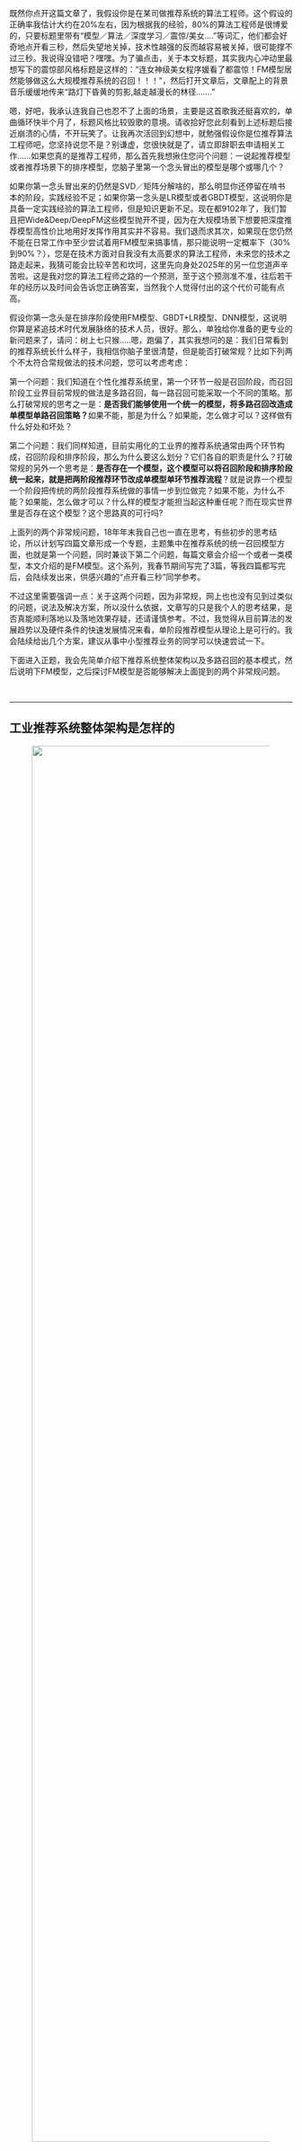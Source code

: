 <p>既然你点开这篇文章了，我假设你是在某司做推荐系统的算法工程师。这个假设的正确率我估计大约在20%左右，因为根据我的经验，80%的算法工程师是很博爱的，只要标题里带有“模型／算法／深度学习／震惊/美女….”等词汇，他们都会好奇地点开看三秒，然后失望地关掉，技术性越强的反而越容易被关掉，很可能撑不过三秒。我说得没错吧？嘿嘿。为了骗点击，关于本文标题，其实我内心冲动里最想写下的震惊部风格标题是这样的：“连女神级美女程序媛看了都震惊！FM模型居然能够做这么大规模推荐系统的召回！！！”，然后打开文章后，文章配上的背景音乐缓缓地传来“路灯下昏黄的剪影,越走越漫长的林径…….”</p><p>嗯，好吧，我承认连我自己也忍不了上面的场景，主要是这首歌我还挺喜欢的，单曲循环快半个月了，标题风格比较毁歌的意境。请收拾好您此刻看到上述标题后接近崩溃的心情，不开玩笑了。让我再次活回到幻想中，就勉强假设你是位推荐算法工程师吧，您坚持说您不是？别谦虚，您很快就是了，请立即辞职去申请相关工作……如果您真的是推荐工程师，那么首先我想揪住您问个问题：一说起推荐模型或者推荐场景下的排序模型，您脑子里第一个念头冒出的模型是哪个或哪几个？</p><p>如果你第一念头冒出来的仍然是SVD／矩阵分解啥的，那么明显你还停留在啃书本的阶段，实践经验不足；如果你第一念头是LR模型或者GBDT模型，这说明你是具备一定实践经验的算法工程师，但是知识更新不足。现在都9102年了，我们暂且把Wide&amp;Deep/DeepFM这些模型抛开不提，因为在大规模场景下想要把深度推荐模型高性价比地用好发挥作用其实并不容易。我们退而求其次，如果现在您仍然不能在日常工作中至少尝试着用FM模型来搞事情，那只能说明一定概率下（30%到90%？），您是在技术方面对自我没有太高要求的算法工程师，未来您的技术之路走起来，我猜可能会比较辛苦和坎坷，这里先向身处2025年的另一位您道声辛苦啦。这是我对您的算法工程师之路的一个预测，至于这个预测准不准，往后若干年的经历以及时间会告诉您正确答案，当然我个人觉得付出的这个代价可能有点高。</p><p>假设你第一念头是在排序阶段使用FM模型、GBDT+LR模型、DNN模型，这说明你算是紧追技术时代发展脉络的技术人员，很好。那么，单独给你准备的更专业的新问题来了，请问：树上七只猴…..嗯，跑偏了，其实我想问的是：我们日常看到的推荐系统长什么样子，我相信你脑子里很清楚，但是能否打破常规？比如下列两个不太符合常规做法的技术问题，您可以考虑考虑：</p><p>第一个问题：我们知道在个性化推荐系统里，第一个环节一般是召回阶段，而召回阶段工业界目前常规的做法是多路召回，每一路召回可能采取一个不同的策略。那么打破常规的思考之一是：<b>是否我们能够使用一个统一的模型，将多路召回改造成单模型单路召回策略？</b>如果不能，那是为什么？如果能，怎么做才可以？这样做有什么好处和坏处？</p><p>第二个问题：我们同样知道，目前实用化的工业界的推荐系统通常由两个环节构成，召回阶段和排序阶段，那么为什么要这么划分？它们各自的职责是什么？打破常规的另外一个思考是：<b>是否存在一个模型，这个模型可以将召回阶段和排序阶段统一起来，就是把两阶段推荐环节改成单模型单环节推荐流程</b>？就是说靠一个模型一个阶段把传统的两阶段推荐系统做的事情一步到位做完？如果不能，为什么不能？如果能，怎么做才可以？什么样的模型才能担当起这种重任呢？而在现实世界里是否存在这个模型？这个思路真的可行吗?</p><p>上面列的两个非常规问题，18年年末我自己也一直在思考，有些初步的思考结论，所以计划写四篇文章形成一个专题，主题集中在推荐系统的统一召回模型方面，也就是第一个问题，同时兼谈下第二个问题，每篇文章会介绍一个或者一类模型，本文介绍的是FM模型。这个系列，我春节期间写完了3篇，等我四篇都写完后，会陆续发出来，供感兴趣的“点开看三秒”同学参考。</p><p>不过这里需要强调一点：关于这两个问题，因为非常规，网上也也没有见到过类似的问题，说法及解决方案，所以没什么依据，文章写的只是我个人的思考结果，是否真能顺利落地以及落地效果存疑，还请谨慎参考。不过，我觉得从目前算法的发展趋势以及硬件条件的快速发展情况来看，单阶段推荐模型从理论上是可行的。我会陆续给出几个方案，建议从事中小型推荐业务的同学可以快速尝试一下。</p><p> 下面进入正题，我会先简单介绍下推荐系统整体架构以及多路召回的基本模式，然后说明下FM模型，之后探讨FM模型是否能够解决上面提到的两个非常规问题。</p><p class="ztext-empty-paragraph"><br/></p><hr/><h2><b>                                工业推荐系统整体架构是怎样的</b></h2><figure data-size="normal"><noscript><img src="https://pic1.zhimg.com/v2-979ee06266d5d9b21664219d37a4f164_b.jpg" data-caption="" data-size="normal" data-rawwidth="2486" data-rawheight="1540" class="origin_image zh-lightbox-thumb" width="2486" data-original="https://pic1.zhimg.com/v2-979ee06266d5d9b21664219d37a4f164_r.jpg"/></noscript><img src="data:image/svg+xml;utf8,&lt;svg xmlns=&#39;http://www.w3.org/2000/svg&#39; width=&#39;2486&#39; height=&#39;1540&#39;&gt;&lt;/svg&gt;" data-caption="" data-size="normal" data-rawwidth="2486" data-rawheight="1540" class="origin_image zh-lightbox-thumb lazy" width="2486" data-original="https://pic1.zhimg.com/v2-979ee06266d5d9b21664219d37a4f164_r.jpg" data-actualsrc="https://pic1.zhimg.com/v2-979ee06266d5d9b21664219d37a4f164_b.jpg"/></figure><p class="ztext-empty-paragraph"><br/></p><p>一个典型的工业级推荐系统整体架构可以参考上图，一般分为在线部分，近线部分和离线部分。</p><p>对于在线部分来说，一般要经历几个阶段。首先通过召回环节，将给用户推荐的物品降到千以下规模；如果召回阶段返回的物品还是太多，可以加入粗排阶段，这个阶段是可选的，粗排可以通过一些简单排序模型进一步减少往后续环节传递的物品；再往后是精排阶段，这里可以使用复杂的模型来对少量物品精准排序。对某个用户来说，即使精排推荐结果出来了，一般并不会直接展示给用户，可能还要上一些业务策略，比如去已读，推荐多样化，加入广告等各种业务策略。之后形成最终推荐结果，将结果展示给用户。</p><p>对于近线部分来说，主要目的是实时收集用户行为反馈，并选择训练实例，实时抽取拼接特征，并近乎实时地更新在线推荐模型。这样做的好处是用户的最新兴趣能够近乎实时地体现到推荐结果里。</p><p>对于离线部分而言，通过对线上用户点击日志的存储和清理，整理离线训练数据，并周期性地更新推荐模型。对于超大规模数据和机器学习模型来说，往往需要高效地分布式机器学习平台来对离线训练进行支持。</p><p class="ztext-empty-paragraph"><br/></p><figure data-size="normal"><noscript><img src="https://pic4.zhimg.com/v2-cf5154bab9edd7e83ca9976789a6c423_b.jpg" data-caption="" data-size="normal" data-rawwidth="2536" data-rawheight="1542" class="origin_image zh-lightbox-thumb" width="2536" data-original="https://pic4.zhimg.com/v2-cf5154bab9edd7e83ca9976789a6c423_r.jpg"/></noscript><img src="data:image/svg+xml;utf8,&lt;svg xmlns=&#39;http://www.w3.org/2000/svg&#39; width=&#39;2536&#39; height=&#39;1542&#39;&gt;&lt;/svg&gt;" data-caption="" data-size="normal" data-rawwidth="2536" data-rawheight="1542" class="origin_image zh-lightbox-thumb lazy" width="2536" data-original="https://pic4.zhimg.com/v2-cf5154bab9edd7e83ca9976789a6c423_r.jpg" data-actualsrc="https://pic4.zhimg.com/v2-cf5154bab9edd7e83ca9976789a6c423_b.jpg"/></figure><p class="ztext-empty-paragraph"><br/></p><p>因为粗排是可选的，对于大多数推荐系统来说，通常在线部分的主体分为两个阶段就够，第一个阶段是召回，第二个阶段是排序。因为个性化推荐需要给每个用户展现不同的信息流或者物品流，而对于每个用户来说，可供推荐的物品，在具备一定规模的公司里，是百万到千万级别，甚至上亿。所以对于每一个用户，如果对于千万级别物品都使用先进的模型挨个进行排序打分，明显速度上是算不过来的，资源投入考虑这么做也不划算。从这里可以看出，召回阶段的主要职责是：从千万量级的候选物品里，采取简单模型将推荐物品候选集合快速筛减到千级别甚至百级别，这样将候选集合数量降下来，之后在排序阶段就可以上一些复杂模型，细致地对候选集进行个性化排序。</p><p>从上面在线推荐两阶段任务的划分，我们可以看出，召回阶段因为需要计算的候选集合太大，所以要想速度快，就只能上简单模型，使用少量特征，保证泛化能力，尽量让用户感兴趣的物品在这个阶段能够找回来；而排序阶段核心目标是要精准，因为它处理的物品数据量小，所以可以采用尽可能多的特征，使用比较复杂的模型，一切以精准为目标。</p><hr/><h2><b>                                           多路召回怎么做</b></h2><p>目前工业界推荐系统的召回阶段一般是怎么做的呢？可以用一句江湖气很重的话来总结，请您系好安全带坐稳，怕吓到您，这句话就是：“一只穿云箭，千军万马来相见”。听起来霸气十足是吧？我估计看过古惑仔电影的都熟悉这句话，黑帮集结打群架的时候喜欢引用这句名言，以增加气势，自己给自己打气。如果和推荐系统对应起来理解，这里的“穿云箭”就是召回系统，而千军万马就是各路花式召回策略。</p><p class="ztext-empty-paragraph"><br/></p><p class="ztext-empty-paragraph"><br/></p><figure data-size="normal"><noscript><img src="https://pic2.zhimg.com/v2-4a73106e581ad1d547343197752e028d_b.jpg" data-caption="" data-size="normal" data-rawwidth="2486" data-rawheight="1538" class="origin_image zh-lightbox-thumb" width="2486" data-original="https://pic2.zhimg.com/v2-4a73106e581ad1d547343197752e028d_r.jpg"/></noscript><img src="data:image/svg+xml;utf8,&lt;svg xmlns=&#39;http://www.w3.org/2000/svg&#39; width=&#39;2486&#39; height=&#39;1538&#39;&gt;&lt;/svg&gt;" data-caption="" data-size="normal" data-rawwidth="2486" data-rawheight="1538" class="origin_image zh-lightbox-thumb lazy" width="2486" data-original="https://pic2.zhimg.com/v2-4a73106e581ad1d547343197752e028d_r.jpg" data-actualsrc="https://pic2.zhimg.com/v2-4a73106e581ad1d547343197752e028d_b.jpg"/></figure><p class="ztext-empty-paragraph"><br/></p><p>目前工业界的推荐系统，在召回阶段，一般都采取多路召回策略。上图展示了一个简化版本的例子，以微博信息流排序为例，不同业务召回路数不太一样，但是常用的召回策略，基本都会包含，比如兴趣标签，兴趣Topic，兴趣实体，协同过滤，热门，相同地域等，多者几十路召回，少者也有7／8路召回。</p><p>对于每一路召回，会拉回K条相关物料，这个K值是个超参，需要通过线上AB测试来确定合理的取值范围。如果你对算法敏感的话，会发现这里有个潜在的问题，如果召回路数太多，对应的超参就多，这些超参组合空间很大，如何设定合理的各路召回数量是个问题。另外，如果是多路召回，这个超参往往不太可能是用户个性化的，而是对于所有用户，每一路拉回的数量都是固定的，这里明显有优化空间。按理说，不同用户也许对于每一路内容感兴趣程度是不一样的，更感兴趣的那一路就应该多召回一些，所以如果能把这些超参改为个性化配置是很好的，但是多路召回策略下，虽然也不是不能做，但是即使做，看起来还是很Trick的。有什么好办法能解决这个问题吗？有，本文后面会讲。</p><p class="ztext-empty-paragraph"><br/></p><hr/><h2><b>                                           什么是FM模型</b></h2><p>什么是FM模型呢？我隐约意识到这个问题在很多人看起来好像有点过于简单，因为一说起FM，开车的朋友们估计都熟悉，比如FM1039交通台家喻户晓，最近应该经常听到交通台这么提醒大家吧：“…春节返程高峰，北京市第三交通委提醒您：道路千万条，安全第一条……”</p><p>一想到有可能很多人这么理解FM，我的眼泪就不由自主流了下来，同时对他们在心理上有种莫名的亲切感，为什么呢？不是说“缩写不规范，亲人两行泪”么。下面我郑重地给各位介绍下，FM英文全称是“Factorization Machine”，简称FM模型，中文名“因子分解机”。</p><p>FM模型其实有些年头了，是2010年由Rendle提出的，但是真正在各大厂大规模在CTR预估和推荐领域广泛使用，其实也就是最近几年的事。</p><p>FM模型比较简单，网上介绍的内容也比较多，细节不展开说它了。不过我给个个人判断：我觉得FM是推荐系统工程师应该熟练掌握和应用的必备算法，即使你看很多DNN版本的排序模型，你应该大多数情况会看到它的影子，原因其实很简单：特征组合对于推荐排序是非常非常重要的，而FM这个思路已经很简洁优雅地体现了这个思想了（主要是二阶特征组合）。DNN模型一样离不开这个特点，而MLP结构是种低效率地捕获特征组合的结构，所以即使是深度模型，目前一样还离不开类似FM这个能够直白地直接去组合特征的部分。这是你会反复发现它的原因所在，当然也许是它本人，也许不一定是它本人，但是一定是它的变体。 </p><p>既然谈到这里了，那顺手再多谈谈推荐排序模型。目前具备实用化价值的DNN版本的CTR模型一般采用MLP结构，看着远远落后CV/NLP的特征抽取器的发展水平，很容易让人产生如下感觉：CTR的DNN模型还处于深度学习原始社会阶段。那这又是为什么呢？因为CNN的特性天然不太适合推荐排序这个场景（为什么？您可以思考一下。为了预防某些具备某种独特个性特征的同学拿个别例子说事情，我先提一句：请不要跟我说某个已有的看上去比较深的CNN CTR模型，你自己试过效果如何再来说。这算是我的预防性回怼或者是假设性回怼，哈哈）。RNN作为捕捉用户行为序列，利用时间信息的辅助结构还行，但是也不太适合作为CTR预估或者推荐排序的主模型（为什么？您可以思考一下，关于这点，我的看法以后有机会会提）。好像剩下的选择不多了（Transformer是很有希望的，去年年中左右，我觉得Self attention应该是个能很好地捕捉特征组合（包括二阶／三阶…多阶）的工具，于是，我们微博也尝试过用self attention和transformer作为CTR的主体排序模型，非业务数据测试的，当时测试效果和DeepFM等主流模型效果差不太多。我现在回头看，很可能是哪些细节没做对，当时觉得没有特别的效果优势，于是没再继续尝试这个思路。当然貌似18年下半年已经冒出几篇用Transformer做CTR排序模型的论文了，我个人非常看好这个CTR模型进化方向），于是剩下的选择貌似只有MLP了，意思是：对于CTR或者推荐排序领域来说，不是它不想进入模型共产主义阶段，是大门关得太紧，它进不去，于是只能在MLP这个门槛徘徊。在深度学习大潮下，从模型角度看，确实跟很多领域比，貌似推荐领域远远落后，这个是事实。我觉得主要原因是它自身的领域特点造成的，它可能需要打造适合自身特点的DNN排序模型。就像图像领域里有Resnet时刻，NLP里面有Bert时刻，我觉得推荐排序深度模型目前还没有，现在和未来也需要这个类似的高光时刻，而这需要一个针对它特性改造出的新结构，对此我是比较乐观的，我预感这个时刻一年之内还无法出现，但是很可能已经在路上，距离我们不远了。</p><p>又说远了，本来我们主题是召回，说到排序模型里去了，我往主车道走走。上面本来是要强调好好学好好用FM模型的。下面我从两个角度来简单介绍下FM模型，一个角度是从特征组合模型的进化角度来讲；另外一个角度从协同过滤模型的进化角度来讲。FM模型就处于这两类模型进化的交汇口。</p><p class="ztext-empty-paragraph"><br/></p><ul><li><b>从LR到SVM再到FM模型</b></li></ul><p class="ztext-empty-paragraph"><br/></p><figure data-size="normal"><noscript><img src="https://pic3.zhimg.com/v2-bc6a391f231d93e4f7895931b2b4dd4e_b.jpg" data-caption="" data-size="normal" data-rawwidth="2526" data-rawheight="1484" class="origin_image zh-lightbox-thumb" width="2526" data-original="https://pic3.zhimg.com/v2-bc6a391f231d93e4f7895931b2b4dd4e_r.jpg"/></noscript><img src="data:image/svg+xml;utf8,&lt;svg xmlns=&#39;http://www.w3.org/2000/svg&#39; width=&#39;2526&#39; height=&#39;1484&#39;&gt;&lt;/svg&gt;" data-caption="" data-size="normal" data-rawwidth="2526" data-rawheight="1484" class="origin_image zh-lightbox-thumb lazy" width="2526" data-original="https://pic3.zhimg.com/v2-bc6a391f231d93e4f7895931b2b4dd4e_r.jpg" data-actualsrc="https://pic3.zhimg.com/v2-bc6a391f231d93e4f7895931b2b4dd4e_b.jpg"/></figure><p class="ztext-empty-paragraph"><br/></p><p>LR模型是CTR预估领域早期最成功的模型，大多工业推荐排序系统采取LR这种“线性模型+人工特征组合引入非线性”的模式。因为LR模型具有简单方便易解释容易上规模等诸多好处，所以目前仍然有不少实际系统仍然采取这种模式。但是，LR模型最大的缺陷就是人工特征工程，耗时费力费人力资源，那么能否将特征组合的能力体现在模型层面呢？</p><p class="ztext-empty-paragraph"><br/></p><p class="ztext-empty-paragraph"><br/></p><figure data-size="normal"><noscript><img src="https://pic4.zhimg.com/v2-ac4ddbb05780015aff1567a590b46cc3_b.jpg" data-caption="" data-size="normal" data-rawwidth="2596" data-rawheight="1506" class="origin_image zh-lightbox-thumb" width="2596" data-original="https://pic4.zhimg.com/v2-ac4ddbb05780015aff1567a590b46cc3_r.jpg"/></noscript><img src="data:image/svg+xml;utf8,&lt;svg xmlns=&#39;http://www.w3.org/2000/svg&#39; width=&#39;2596&#39; height=&#39;1506&#39;&gt;&lt;/svg&gt;" data-caption="" data-size="normal" data-rawwidth="2596" data-rawheight="1506" class="origin_image zh-lightbox-thumb lazy" width="2596" data-original="https://pic4.zhimg.com/v2-ac4ddbb05780015aff1567a590b46cc3_r.jpg" data-actualsrc="https://pic4.zhimg.com/v2-ac4ddbb05780015aff1567a590b46cc3_b.jpg"/></figure><p class="ztext-empty-paragraph"><br/></p><p>其实想达到这一点并不难，如上图在计算公式里加入二阶特征组合即可，任意两个特征进行组合，可以将这个组合出的特征看作一个新特征，融入线性模型中。而组合特征的权重可以用来表示，和一阶特征权重一样，这个组合特征权重在训练阶段学习获得。其实这种二阶特征组合的使用方式，和多项式核SVM是等价的。虽然这个模型看上去貌似解决了二阶特征组合问题了，但是它有个潜在的问题：它对组合特征建模，泛化能力比较弱，尤其是在大规模稀疏特征存在的场景下，这个毛病尤其突出，比如CTR预估和推荐排序，这些场景的最大特点就是特征的大规模稀疏。所以上述模型并未在工业界广泛采用。那么，有什么办法能够解决这个问题吗？</p><p class="ztext-empty-paragraph"><br/></p><figure data-size="normal"><noscript><img src="https://pic3.zhimg.com/v2-b7764d67b0d5b5ef791848a74316c2aa_b.jpg" data-caption="" data-size="normal" data-rawwidth="2556" data-rawheight="1524" class="origin_image zh-lightbox-thumb" width="2556" data-original="https://pic3.zhimg.com/v2-b7764d67b0d5b5ef791848a74316c2aa_r.jpg"/></noscript><img src="data:image/svg+xml;utf8,&lt;svg xmlns=&#39;http://www.w3.org/2000/svg&#39; width=&#39;2556&#39; height=&#39;1524&#39;&gt;&lt;/svg&gt;" data-caption="" data-size="normal" data-rawwidth="2556" data-rawheight="1524" class="origin_image zh-lightbox-thumb lazy" width="2556" data-original="https://pic3.zhimg.com/v2-b7764d67b0d5b5ef791848a74316c2aa_r.jpg" data-actualsrc="https://pic3.zhimg.com/v2-b7764d67b0d5b5ef791848a74316c2aa_b.jpg"/></figure><p class="ztext-empty-paragraph"><br/></p><p>于是，FM模型此刻可以闪亮登场了。如上图所示，FM模型也直接引入任意两个特征的二阶特征组合，和SVM模型最大的不同，在于特征组合权重的计算方法。FM对于每个特征，学习一个大小为k的一维向量，于是，两个特征 <img src="https://www.zhihu.com/equation?tex=x_i" alt="x_i" eeimg="1"/> 和 <img src="https://www.zhihu.com/equation?tex=x_j" alt="x_j" eeimg="1"/> 的特征组合的权重值，通过特征对应的向量 <img src="https://www.zhihu.com/equation?tex=v_i" alt="v_i" eeimg="1"/> 和 <img src="https://www.zhihu.com/equation?tex=v_j" alt="v_j" eeimg="1"/> 的内积 <img src="https://www.zhihu.com/equation?tex=%E2%8C%A9v_i%2Cv_j+%E2%8C%AA" alt="〈v_i,v_j 〉" eeimg="1"/> 来表示。这本质上是在对特征进行embedding化表征，和目前非常常见的各种实体embedding本质思想是一脉相承的，但是很明显在FM这么做的年代（2010年），还没有现在能看到的各种眼花缭乱的embedding的形式与概念。所以FM作为特征embedding，可以看作当前深度学习里各种embedding方法的老前辈。当然，FM这种模式有它的前辈模型吗？有，等会会谈。其实，和目前的各种深度DNN排序模型比，它仅仅是少了2层或者3层MLP隐层，用来直接对多阶特征非线性组合建模而已，其它方面基本相同。</p><p class="ztext-empty-paragraph"><br/></p><figure data-size="normal"><noscript><img src="https://pic2.zhimg.com/v2-6f3901d8235f7f4e5abfab77787cc0dd_b.jpg" data-caption="" data-size="normal" data-rawwidth="2612" data-rawheight="1532" class="origin_image zh-lightbox-thumb" width="2612" data-original="https://pic2.zhimg.com/v2-6f3901d8235f7f4e5abfab77787cc0dd_r.jpg"/></noscript><img src="data:image/svg+xml;utf8,&lt;svg xmlns=&#39;http://www.w3.org/2000/svg&#39; width=&#39;2612&#39; height=&#39;1532&#39;&gt;&lt;/svg&gt;" data-caption="" data-size="normal" data-rawwidth="2612" data-rawheight="1532" class="origin_image zh-lightbox-thumb lazy" width="2612" data-original="https://pic2.zhimg.com/v2-6f3901d8235f7f4e5abfab77787cc0dd_r.jpg" data-actualsrc="https://pic2.zhimg.com/v2-6f3901d8235f7f4e5abfab77787cc0dd_b.jpg"/></figure><p class="ztext-empty-paragraph"><br/></p><p>那么为什么说FM的这种特征embedding模式，在大规模稀疏特征应用环境下比较好用？为什么说它的泛化能力强呢？参考上图说明。即使在训练数据里两个特征并未同时在训练实例里见到过，意味着 <img src="https://www.zhihu.com/equation?tex=x_i++and+x_j" alt="x_i  and x_j" eeimg="1"/> 一起出现的次数为0，如果换做SVM的模式，是无法学会这个特征组合的权重的。但是因为FM是学习单个特征的embedding，并不依赖某个特定的特征组合是否出现过，所以只要特征 <img src="https://www.zhihu.com/equation?tex=x_i" alt="x_i" eeimg="1"/> 和其它任意特征组合出现过，那么就可以学习自己对应的embedding向量。于是，尽管 <img src="https://www.zhihu.com/equation?tex=x_i++and+x_j" alt="x_i  and x_j" eeimg="1"/> 这个特征组合没有看到过，但是在预测的时候，如果看到这个新的特征组合，因为 <img src="https://www.zhihu.com/equation?tex=x_i" alt="x_i" eeimg="1"/> 和 <img src="https://www.zhihu.com/equation?tex=x_j" alt="x_j" eeimg="1"/> 都能学会自己对应的embedding，所以可以通过内积算出这个新特征组合的权重。这是为何说FM模型泛化能力强的根本原因。</p><p>其实本质上，这也是目前很多花样的embedding的最核心特点，就是从0/1这种二值硬核匹配，切换为向量软匹配，使得原先匹配不上的，现在能在一定程度上算密切程度了，具备很好的泛化性能。</p><p class="ztext-empty-paragraph"><br/></p><ul><li><b>从MF到FM模型</b></li></ul><p>FM我们大致应该知道是怎么个意思了，这里又突然冒出个MF，长得跟FM貌似还有点像，那么MF又是什么呢？它跟FM又有什么关系？</p><p>请跟我念：“打东边来了个FM，手里提着一斤挞嘛；打西边来了个MF，腰里别着一个喇叭；提着一斤挞嘛的FM想要别着喇叭的MF腰里的喇叭……..”你要是能不打磕绊一遍念下来的话………你以为你就理解它们的错综复杂的关系了是吗？不，你就可以去学说相声了……</p><p class="ztext-empty-paragraph"><br/></p><figure data-size="normal"><noscript><img src="https://pic4.zhimg.com/v2-31443ffa8253db401b22d8d5c1692f8f_b.jpg" data-caption="" data-size="normal" data-rawwidth="1763" data-rawheight="1025" class="origin_image zh-lightbox-thumb" width="1763" data-original="https://pic4.zhimg.com/v2-31443ffa8253db401b22d8d5c1692f8f_r.jpg"/></noscript><img src="data:image/svg+xml;utf8,&lt;svg xmlns=&#39;http://www.w3.org/2000/svg&#39; width=&#39;1763&#39; height=&#39;1025&#39;&gt;&lt;/svg&gt;" data-caption="" data-size="normal" data-rawwidth="1763" data-rawheight="1025" class="origin_image zh-lightbox-thumb lazy" width="1763" data-original="https://pic4.zhimg.com/v2-31443ffa8253db401b22d8d5c1692f8f_r.jpg" data-actualsrc="https://pic4.zhimg.com/v2-31443ffa8253db401b22d8d5c1692f8f_b.jpg"/></figure><p class="ztext-empty-paragraph"><br/></p><p>MF（Matrix Factorization，矩阵分解）模型是个在推荐系统领域里资格很深的老前辈协同过滤模型了。核心思想是通过两个低维小矩阵（一个代表用户embedding矩阵，一个代表物品embedding矩阵）的乘积计算，来模拟真实用户点击或评分产生的大的协同信息稀疏矩阵，本质上是编码了用户和物品协同信息的降维模型。</p><p class="ztext-empty-paragraph"><br/></p><figure data-size="normal"><noscript><img src="https://pic3.zhimg.com/v2-e22ed4e234d8e7f3e68ea81479d830ee_b.jpg" data-caption="" data-size="normal" data-rawwidth="1777" data-rawheight="1024" class="origin_image zh-lightbox-thumb" width="1777" data-original="https://pic3.zhimg.com/v2-e22ed4e234d8e7f3e68ea81479d830ee_r.jpg"/></noscript><img src="data:image/svg+xml;utf8,&lt;svg xmlns=&#39;http://www.w3.org/2000/svg&#39; width=&#39;1777&#39; height=&#39;1024&#39;&gt;&lt;/svg&gt;" data-caption="" data-size="normal" data-rawwidth="1777" data-rawheight="1024" class="origin_image zh-lightbox-thumb lazy" width="1777" data-original="https://pic3.zhimg.com/v2-e22ed4e234d8e7f3e68ea81479d830ee_r.jpg" data-actualsrc="https://pic3.zhimg.com/v2-e22ed4e234d8e7f3e68ea81479d830ee_b.jpg"/></figure><p>当训练完成，每个用户和物品得到对应的低维embedding表达后，如果要预测某个 <img src="https://www.zhihu.com/equation?tex=User_i" alt="User_i" eeimg="1"/> 对 <img src="https://www.zhihu.com/equation?tex=Item_j" alt="Item_j" eeimg="1"/> 的评分的时候，只要它们做个内积计算 <img src="https://www.zhihu.com/equation?tex=%E2%8C%A9User_i%2CItem_j+%E2%8C%AA" alt="〈User_i,Item_j 〉" eeimg="1"/> ，这个得分就是预测得分。看到这里，让你想起了什么吗？</p><p>身为推荐算法工程师，我假设你对它还是比较熟悉的，更多的就不展开说了，相关资料很多，我们重点说MF和FM的关系问题。</p><p>MF和FM不仅在名字简称上看着有点像，其实他们本质思想上也有很多相同点。那么，MF和FM究竟是怎样的关系呢？</p><figure data-size="normal"><noscript><img src="https://pic2.zhimg.com/v2-05fa3df9ff4c33fa323053265564e86d_b.jpg" data-caption="" data-size="normal" data-rawwidth="1721" data-rawheight="1032" class="origin_image zh-lightbox-thumb" width="1721" data-original="https://pic2.zhimg.com/v2-05fa3df9ff4c33fa323053265564e86d_r.jpg"/></noscript><img src="data:image/svg+xml;utf8,&lt;svg xmlns=&#39;http://www.w3.org/2000/svg&#39; width=&#39;1721&#39; height=&#39;1032&#39;&gt;&lt;/svg&gt;" data-caption="" data-size="normal" data-rawwidth="1721" data-rawheight="1032" class="origin_image zh-lightbox-thumb lazy" width="1721" data-original="https://pic2.zhimg.com/v2-05fa3df9ff4c33fa323053265564e86d_r.jpg" data-actualsrc="https://pic2.zhimg.com/v2-05fa3df9ff4c33fa323053265564e86d_b.jpg"/></figure><p class="ztext-empty-paragraph"><br/></p><p>本质上，MF模型是FM模型的特例，MF可以被认为是只有User ID 和Item ID这两个特征Fields的FM模型，MF将这两类特征通过矩阵分解，来达到将这两类特征embedding化表达的目的。而FM则可以看作是MF模型的进一步拓展，除了User ID和Item ID这两类特征外，很多其它类型的特征，都可以进一步融入FM模型里，它将所有这些特征转化为embedding低维向量表达，并计算任意两个特征embedding的内积，就是特征组合的权重，如果FM只使用User ID 和Item ID，你套到FM公式里，看看它的预测过程和MF的预测过程一样吗？</p><p>从谁更早使用特征embedding表达这个角度来看的话，很明显，和FM比起来，MF才是真正的前辈，无非是特征类型比较少而已。而FM继承了MF的特征embedding化表达这个优点，同时引入了更多Side information作为特征，将更多特征及Side information embedding化融入FM模型中。所以很明显FM模型更灵活，能适应更多场合的应用范围。</p><p>鉴于MF和FM以上错综复杂剪不断理还乱的关系，我推论出下面的观点（个人意见）：</p><p>其一：在你有使用MF做协同过滤的想法的时候，暂时压抑一下这种冲动，可以优先考虑引入FM来做的，而非传统的MF，因为可以在实现等价功能的基础上，很方便地融入其它任意你想加入的特征，把手头的事情做得更丰富多彩。</p><p>其二：从实际大规模数据场景下的应用来讲，在排序阶段，绝大多数只使用ID信息的模型是不实用的，没有引入Side Information，也就是除了User ID／Item ID外的很多其它可用特征的模型，是不具备实战价值的。原因很简单，大多数真实应用场景中，User/Item有很多信息可用，而协同数据只是其中的一种，引入更多特征明显对于更精准地进行个性化推荐是非常有帮助的。而如果模型不支持更多特征的便捷引入，明显受限严重，很难真正实用，这也是为何矩阵分解类的方法很少看到在Ranking阶段使用，通常是作为一路召回形式存在的原因。</p><p class="ztext-empty-paragraph"><br/></p><ul><li><b>简单谈谈算法的效率问题</b></li></ul><p>从FM的原始数学公式看，因为在进行二阶（2-order）特征组合的时候，假设有n个不同的特征，那么二阶特征组合意味着任意两个特征都要进行交叉组合，所以可以直接推论得出：FM的时间复杂度是n的平方。但是如果故事仅仅讲到这里，FM模型是不太可能如此广泛地被工业界使用的。因为现实生活应用中的n往往是个非常巨大的特征数，如果FM是n平方的时间复杂度，那估计基本就没人带它玩了。</p><p>对于一个实用化模型来说，效果是否足够好只是一个方面，计算效率是否够高也很重要，这两点是一个能被广泛使用算法的一枚硬币的两面，缺其中任何一个可能都不能算是优秀的算法。如果在两者之间硬要分出谁更重要的话，怎么选？</p><p>这里插入个题外话，是关于如何做选择的。这个话题如果你深入思考的话，会发现很可能是个深奥的哲学问题。在说怎么选之前，我先复述两则关于选择的笑话，有两个版本，男版和女版的。</p><p>男版是这样的：“一个兄弟跟我说他最近很困惑，有三个姑娘在追他，一直犹豫不决，到底应该选哪个当女朋友呢？一个温柔贤惠，一个聪明伶俐，另外一个肤白貌美。太难选…..三天后当我再次遇到他的时候，他说他做出了选择，选了那个胸最大的！”</p><p>女版是这样的：“一个姐妹跟我说她很困惑，最近有三个优秀的男人在追她，一直犹豫不决，到底应该嫁给谁呢？一个努力上进，一个高大帅气，另外一个脾气好顾家。实在太难选…..三天后当我再次遇到她的时候，她说她做出了选择，选了那个最有钱的！”</p><p>参考这个模版，算法选择版应该是这样的：“一个算法工程师一直犹豫不决该选哪个模型去上线，他有三个优秀算法可选，一个算法理论优雅；一个算法效果好；另外一个算法很时髦，实在太难做决定…..三天后当我再遇见他的时候，他说他们算法总监让他上了那个跑得最快的！”</p><p>怎么样？生活或者工作中的选择确实是个很玄妙的哲学问题吧？这个算法版的关于选择的笑话，应该已经回答了上面那个还没给答案的问题了吧？在数据量特别大的情况下，如果在效果好和速度快之间做选择，很多时候跑得快的简单模型会胜出，这是为何LR模型在CTR预估领域一直被广泛使用的原因。</p><p>而FFM模型则是反例，我们在几个数据集合上测试过，FFM模型作为排序模型，效果确实是要优于FM模型的，但是FFM模型对参数存储量要求太多，以及无法能做到FM的运行效率，如果中小数据规模做排序没什么问题，但是数据量一旦大起来，对资源和效率的要求会急剧升高，这是严重阻碍FFM模型大规模数据场景实用化的重要因素。</p><p>再顺手谈谈DNN排序模型，现在貌似看着有很多版本的DNN排序模型，但是考虑到上面讲的运算效率问题，你会发现太多所谓效果好的模型，其实不具备实用价值，算起来太复杂了，效果好得又很有限，超大规模训练或者在线 Serving速度根本跟不上。除非，你们公司有具备相当强悍实力的工程团队，能够进行超大数据规模下的大规模性能优化，那当我上面这句话没说。</p><p>我对排序模型，如果你打算推上线真用起来的话，建议是，沿着这个序列尝试：FM--&gt;DeepFM。你看着路径有点短是吗？确实比较短。如果DeepFM做不出效果，别再试着去尝试更复杂的模型了，还是多从其它方面考虑考虑优化方案为好。有些复杂些的模型，也许效果确实好一些，在个别大公司也许真做上线了，但是很可能效果好不是算法的功劳，是工程能力强等多个因素共同导致的，人家能做，你未必做的了。至于被广泛尝试的Wide &amp;Deep，我个人对它有偏见，所以直接被我跳过了。当然，如果你原始线上版本是LR，是可以直接先尝试Wide&amp;Deep的，但是即使如此，要我做升级方案，我给的建议会是这个序列：LR—&gt;FM--&gt;DeepFM—&gt;干点其他的。</p><p class="ztext-empty-paragraph"><br/></p><ul><li><b>如何优化FM的计算效率</b></li></ul><p class="ztext-empty-paragraph"><br/></p><figure data-size="normal"><noscript><img src="https://pic3.zhimg.com/v2-99c833582ffc55a3c108ca4096321542_b.jpg" data-caption="" data-size="normal" data-rawwidth="2668" data-rawheight="1518" class="origin_image zh-lightbox-thumb" width="2668" data-original="https://pic3.zhimg.com/v2-99c833582ffc55a3c108ca4096321542_r.jpg"/></noscript><img src="data:image/svg+xml;utf8,&lt;svg xmlns=&#39;http://www.w3.org/2000/svg&#39; width=&#39;2668&#39; height=&#39;1518&#39;&gt;&lt;/svg&gt;" data-caption="" data-size="normal" data-rawwidth="2668" data-rawheight="1518" class="origin_image zh-lightbox-thumb lazy" width="2668" data-original="https://pic3.zhimg.com/v2-99c833582ffc55a3c108ca4096321542_r.jpg" data-actualsrc="https://pic3.zhimg.com/v2-99c833582ffc55a3c108ca4096321542_b.jpg"/></figure><p class="ztext-empty-paragraph"><br/></p><p>再说回来，FM如今被广泛采用并成功替代LR模型的一个关键所在是：它可以通过数学公式改写，把表面貌似是 <img src="https://www.zhihu.com/equation?tex=O%28k%2An%5E2+%29" alt="O(k*n^2 )" eeimg="1"/> 的复杂度降低到 <img src="https://www.zhihu.com/equation?tex=O%28k%2An%29" alt="O(k*n)" eeimg="1"/> ，其中n是特征数量，k是特征的embedding size，这样就将FM模型改成了和LR类似和特征数量n成线性规模的时间复杂度了，这点非常好。</p><p>那么，如何改写原始的FM数学公式，让其复杂度降下来呢？因为原始论文在推导的时候没有给出详细说明，我相信不少人看完估计有点懵，所以这里简单解释下推导过程，数学公式帕金森病患者可以直接跳过下面内容往后看，这并不影响你理解本文的主旨。</p><p class="ztext-empty-paragraph"><br/></p><figure data-size="normal"><noscript><img src="https://pic3.zhimg.com/v2-092434df66566c831d545685f895237e_b.jpg" data-caption="" data-size="normal" data-rawwidth="2606" data-rawheight="1522" class="origin_image zh-lightbox-thumb" width="2606" data-original="https://pic3.zhimg.com/v2-092434df66566c831d545685f895237e_r.jpg"/></noscript><img src="data:image/svg+xml;utf8,&lt;svg xmlns=&#39;http://www.w3.org/2000/svg&#39; width=&#39;2606&#39; height=&#39;1522&#39;&gt;&lt;/svg&gt;" data-caption="" data-size="normal" data-rawwidth="2606" data-rawheight="1522" class="origin_image zh-lightbox-thumb lazy" width="2606" data-original="https://pic3.zhimg.com/v2-092434df66566c831d545685f895237e_r.jpg" data-actualsrc="https://pic3.zhimg.com/v2-092434df66566c831d545685f895237e_b.jpg"/></figure><p>上图展示了整个推导过程，我相信如果数学基础不太扎实的同学看着会有点头疼，转换包括四个步骤，下面分步骤解释下。</p><p class="ztext-empty-paragraph"><br/></p><figure data-size="normal"><noscript><img src="https://pic1.zhimg.com/v2-747fec2b2c6623d2f8d8dd3cffa7b9ac_b.jpg" data-caption="" data-size="normal" data-rawwidth="2792" data-rawheight="1540" class="origin_image zh-lightbox-thumb" width="2792" data-original="https://pic1.zhimg.com/v2-747fec2b2c6623d2f8d8dd3cffa7b9ac_r.jpg"/></noscript><img src="data:image/svg+xml;utf8,&lt;svg xmlns=&#39;http://www.w3.org/2000/svg&#39; width=&#39;2792&#39; height=&#39;1540&#39;&gt;&lt;/svg&gt;" data-caption="" data-size="normal" data-rawwidth="2792" data-rawheight="1540" class="origin_image zh-lightbox-thumb lazy" width="2792" data-original="https://pic1.zhimg.com/v2-747fec2b2c6623d2f8d8dd3cffa7b9ac_r.jpg" data-actualsrc="https://pic1.zhimg.com/v2-747fec2b2c6623d2f8d8dd3cffa7b9ac_b.jpg"/></figure><p>第一个改写步骤及为何这么改写参考上图，比较直观，不解释了；</p><figure data-size="normal"><noscript><img src="https://pic4.zhimg.com/v2-a7216c469922212e766a53be314b4793_b.jpg" data-caption="" data-size="normal" data-rawwidth="2708" data-rawheight="1558" class="origin_image zh-lightbox-thumb" width="2708" data-original="https://pic4.zhimg.com/v2-a7216c469922212e766a53be314b4793_r.jpg"/></noscript><img src="data:image/svg+xml;utf8,&lt;svg xmlns=&#39;http://www.w3.org/2000/svg&#39; width=&#39;2708&#39; height=&#39;1558&#39;&gt;&lt;/svg&gt;" data-caption="" data-size="normal" data-rawwidth="2708" data-rawheight="1558" class="origin_image zh-lightbox-thumb lazy" width="2708" data-original="https://pic4.zhimg.com/v2-a7216c469922212e766a53be314b4793_r.jpg" data-actualsrc="https://pic4.zhimg.com/v2-a7216c469922212e766a53be314b4793_b.jpg"/></figure><p>第二步转换更简单，更不用解释了。</p><p class="ztext-empty-paragraph"><br/></p><figure data-size="normal"><noscript><img src="https://pic3.zhimg.com/v2-9ce1dd7c7bdcd53b0ca3425de4915756_b.jpg" data-caption="" data-size="normal" data-rawwidth="2746" data-rawheight="1538" class="origin_image zh-lightbox-thumb" width="2746" data-original="https://pic3.zhimg.com/v2-9ce1dd7c7bdcd53b0ca3425de4915756_r.jpg"/></noscript><img src="data:image/svg+xml;utf8,&lt;svg xmlns=&#39;http://www.w3.org/2000/svg&#39; width=&#39;2746&#39; height=&#39;1538&#39;&gt;&lt;/svg&gt;" data-caption="" data-size="normal" data-rawwidth="2746" data-rawheight="1538" class="origin_image zh-lightbox-thumb lazy" width="2746" data-original="https://pic3.zhimg.com/v2-9ce1dd7c7bdcd53b0ca3425de4915756_r.jpg" data-actualsrc="https://pic3.zhimg.com/v2-9ce1dd7c7bdcd53b0ca3425de4915756_b.jpg"/></figure><p>第三步转换不是太直观，可能需要简单推导一下，很多人可能会卡在这一步，所以这里解释解释。</p><figure data-size="normal"><noscript><img src="https://pic3.zhimg.com/v2-28e572eb15a4e0c485d9de195bf43b4a_b.jpg" data-caption="" data-size="normal" data-rawwidth="2816" data-rawheight="1550" class="origin_image zh-lightbox-thumb" width="2816" data-original="https://pic3.zhimg.com/v2-28e572eb15a4e0c485d9de195bf43b4a_r.jpg"/></noscript><img src="data:image/svg+xml;utf8,&lt;svg xmlns=&#39;http://www.w3.org/2000/svg&#39; width=&#39;2816&#39; height=&#39;1550&#39;&gt;&lt;/svg&gt;" data-caption="" data-size="normal" data-rawwidth="2816" data-rawheight="1550" class="origin_image zh-lightbox-thumb lazy" width="2816" data-original="https://pic3.zhimg.com/v2-28e572eb15a4e0c485d9de195bf43b4a_r.jpg" data-actualsrc="https://pic3.zhimg.com/v2-28e572eb15a4e0c485d9de195bf43b4a_b.jpg"/></figure><p class="ztext-empty-paragraph"><br/></p><p>其实吧，如果把k维特征向量内积求和公式抽到最外边后，公式就转成了上图这个公式了（不考虑最外边k维求和过程的情况下）。它有两层循环，内循环其实就是指定某个特征的第f位（这个f是由最外层那个k指定的）后，和其它任意特征对应向量的第f位值相乘求和；而外循环则是遍历每个的第f位做循环求和。这样就完成了指定某个特征位f后的特征组合计算过程。最外层的k维循环则依此轮循第f位，于是就算完了步骤三的特征组合。</p><p class="ztext-empty-paragraph"><br/></p><figure data-size="normal"><noscript><img src="https://pic4.zhimg.com/v2-a37142ec47a45533d1a850adf5cd174f_b.jpg" data-caption="" data-size="normal" data-rawwidth="1764" data-rawheight="1039" class="origin_image zh-lightbox-thumb" width="1764" data-original="https://pic4.zhimg.com/v2-a37142ec47a45533d1a850adf5cd174f_r.jpg"/></noscript><img src="data:image/svg+xml;utf8,&lt;svg xmlns=&#39;http://www.w3.org/2000/svg&#39; width=&#39;1764&#39; height=&#39;1039&#39;&gt;&lt;/svg&gt;" data-caption="" data-size="normal" data-rawwidth="1764" data-rawheight="1039" class="origin_image zh-lightbox-thumb lazy" width="1764" data-original="https://pic4.zhimg.com/v2-a37142ec47a45533d1a850adf5cd174f_r.jpg" data-actualsrc="https://pic4.zhimg.com/v2-a37142ec47a45533d1a850adf5cd174f_b.jpg"/></figure><p>对上一页公式图片展示过程用公式方式，再一次改写（参考上图），其实就是两次提取公共因子而已，这下应该明白了吧？要是还不明白，那您的诊断结果是数学公式帕金森晚期，跟我一个毛病，咱俩病友同病相怜，我也没辙了。</p><figure data-size="normal"><noscript><img src="https://pic4.zhimg.com/v2-ba68c8900c8b3b9dc5799367bfacbc37_b.jpg" data-caption="" data-size="normal" data-rawwidth="2712" data-rawheight="1540" class="origin_image zh-lightbox-thumb" width="2712" data-original="https://pic4.zhimg.com/v2-ba68c8900c8b3b9dc5799367bfacbc37_r.jpg"/></noscript><img src="data:image/svg+xml;utf8,&lt;svg xmlns=&#39;http://www.w3.org/2000/svg&#39; width=&#39;2712&#39; height=&#39;1540&#39;&gt;&lt;/svg&gt;" data-caption="" data-size="normal" data-rawwidth="2712" data-rawheight="1540" class="origin_image zh-lightbox-thumb lazy" width="2712" data-original="https://pic4.zhimg.com/v2-ba68c8900c8b3b9dc5799367bfacbc37_r.jpg" data-actualsrc="https://pic4.zhimg.com/v2-ba68c8900c8b3b9dc5799367bfacbc37_b.jpg"/></figure><p>第四步公式变换，意思参考上图，这步也很直白，不解释。</p><p>于是，通过上述四步的公式改写，可以看出在实现FM模型时，时间复杂度就降低到了 <img src="https://www.zhihu.com/equation?tex=O%28k%2An%29" alt="O(k*n)" eeimg="1"/> 了，而虽说看上去n还有点大，但是其实真实的推荐数据的特征值是极为稀疏的，就是说大量xi其实取值是0，意味着真正需要计算的特征数n是远远小于总特征数目n的，无疑这会进一步极大加快FM的运算效率。</p><p>这里需要强调下改写之后的FM公式的第一个平方项，怎么理解这个平方项的含义呢？这里其实蕴含了后面要讲的使用FM模型统一多路召回的基本思想，所以这里特殊提示一下。</p><p class="ztext-empty-paragraph"><br/></p><figure data-size="normal"><noscript><img src="https://pic1.zhimg.com/v2-2d1981f13476c501e6294a6dfd998b00_b.jpg" data-caption="" data-size="normal" data-rawwidth="2828" data-rawheight="1546" class="origin_image zh-lightbox-thumb" width="2828" data-original="https://pic1.zhimg.com/v2-2d1981f13476c501e6294a6dfd998b00_r.jpg"/></noscript><img src="data:image/svg+xml;utf8,&lt;svg xmlns=&#39;http://www.w3.org/2000/svg&#39; width=&#39;2828&#39; height=&#39;1546&#39;&gt;&lt;/svg&gt;" data-caption="" data-size="normal" data-rawwidth="2828" data-rawheight="1546" class="origin_image zh-lightbox-thumb lazy" width="2828" data-original="https://pic1.zhimg.com/v2-2d1981f13476c501e6294a6dfd998b00_r.jpg" data-actualsrc="https://pic1.zhimg.com/v2-2d1981f13476c501e6294a6dfd998b00_b.jpg"/></figure><p>参考上图，你体会下这个计算过程。它其实等价于什么？</p><p class="ztext-empty-paragraph"><br/></p><figure data-size="normal"><noscript><img src="https://pic3.zhimg.com/v2-eb7aa1a8a4bdf795f198253446ad365a_b.jpg" data-caption="" data-size="normal" data-rawwidth="2836" data-rawheight="1524" class="origin_image zh-lightbox-thumb" width="2836" data-original="https://pic3.zhimg.com/v2-eb7aa1a8a4bdf795f198253446ad365a_r.jpg"/></noscript><img src="data:image/svg+xml;utf8,&lt;svg xmlns=&#39;http://www.w3.org/2000/svg&#39; width=&#39;2836&#39; height=&#39;1524&#39;&gt;&lt;/svg&gt;" data-caption="" data-size="normal" data-rawwidth="2836" data-rawheight="1524" class="origin_image zh-lightbox-thumb lazy" width="2836" data-original="https://pic3.zhimg.com/v2-eb7aa1a8a4bdf795f198253446ad365a_r.jpg" data-actualsrc="https://pic3.zhimg.com/v2-eb7aa1a8a4bdf795f198253446ad365a_b.jpg"/></figure><p class="ztext-empty-paragraph"><br/></p><p>这个平方项，它等价于将FM的所有特征项的embedding向量累加，之后求内积。我再问下之前问过的问题：“我们怎样利用FM模型做统一的召回？”这个平方项的含义对你有启发吗？你可以仔细想想它们之间的关联。</p><p class="ztext-empty-paragraph"><br/></p><hr/><h2><b>                             如何利用FM模型做统一的召回模型</b></h2><p>上文书提到过，目前工业界推荐系统在召回阶段，大多数采用了多路召回策略，比如典型的召回路有：基于用户兴趣标签的召回；基于协同过滤的召回；基于热点的召回；基于地域的召回；基于Topic的召回；基于命名实体的召回等等，除此外还有很多其它类型的召回路。  </p><p>现在我们来探讨下第一个问题：在召回阶段，能否用一个统一的模型把多路召回招安？就是说改造成利用单个模型，单路召回的模式？具体到这篇文章，就是说能否利用FM模型来把多路召回统一起来？</p><p>在回答上述问题之前，我估计你会提出疑问：目前大家用多路召回用的好好的，为啥要多此一举，用一个模型把多路召回统一起来呢？这个问题非常好，我们确实应该先看这么做的必要性。</p><p class="ztext-empty-paragraph"><br/></p><p><b>统一召回和多路召回优缺点比较</b></p><p>我们先来说明下统一召回和多路召回各自的优缺点，我觉得使用统一召回模式，相对多路召回有如下优点：</p><p>首先，采用多路召回，每一路召回因为采取的策略或者模型不同，所以各自的召回模型得分不可比较，比如利用协同过滤召回找到的候选Item得分，与基于兴趣标签这一路召回找到的候选Item得分，完全是不可比较的。这也是为何要用第二阶段Ranking来将分数统一的原因。而如果采取统一的召回模型，比如FM模型，那么不论候选项Item来自于哪里，它们在召回阶段的得分是完全可比的。</p><p>其次，貌似在目前“召回+Ranking”两阶段推荐模型下，多路召回分数不可比这个问题不是特别大，因为我们可以依靠Ranking阶段来让它们可比即可。但是其实多路召回分数不可比会直接引发一个问题：对于每一路召回，我们应该返回多少个Item是合适的呢？如果在多路召回模式下，这个问题就很难解决。既然分数不可比，那么每一路召回多少候选项K就成为了超参，需要不断调整这个参数上线做AB测试，才能找到合适的数值。而如果召回路数特别多，于是每一路召回带有一个超参K，就是这一路召回多少条候选项，这样的超参组合空间是非常大的。所以到底哪一组超参是最优的，就很难定。其实现实情况中，很多时候这个超参都是拍脑袋上线测试，找到最优的超参组合概率是很低的。</p><p> 而如果假设我们统一用FM模型来做召回，其实就不存在上面这个问题。这样，我们可以在召回阶段做到更好的个性化，比如有的用户喜欢看热门的内容，那么热门内容在召回阶段返回的比例就高，而其它内容返回比例就低。所以，可以认为各路召回的这组超参数就完全依靠FM模型调整成个性化的了，很明显这是使用单路单模型做召回的一个特别明显的好处。</p><p> 再次，对于工业界大型的推荐系统来说，有极大的可能做召回的技术人员和做Ranking的技术人员是两拨人。这里隐含着一个潜在可能会发生的问题，比如召回阶段新增了一路召回，但是做Ranking的哥们不知道这个事情，在Ranking的时候没有把能体现新增召回路特性的特征加到Ranking阶段的特征中。这样体现出来的效果是：新增召回路看上去没什么用，因为即使你找回来了，而且用户真的可能点击，但是在排序阶段死活排不上去。也就是说，在召回和排序之间可能存在信息鸿沟的问题，因为目前召回和排序两者的表达模式差异很大，排序阶段以特征为表达方式，召回则以“路／策略／具体模型”为表达方式，两者之间差异很大，是比较容易产生上述现象的。</p><p>但是如果我们采用FM模型来做召回的话，新增一路召回就转化为新增特征的问题，而这一点和Ranking阶段在表现形式上是相同的，对于召回和排序两个阶段来说，两者都转化成了新增特征问题，所以两个阶段的改进语言体系统一，就不太容易出现上述现象。</p><p>上面三点，是我能想到的采用统一召回模型，相对多路召回的几个好处。但是是不是多路召回一定不如统一召回呢？其实也不是，很明显多路召回这种策略，上线一个新召回方式比较灵活，对线上的召回系统影响很小，因为不同路召回之间没有耦合关系。但是如果采用统一召回，当想新增一种召回方式的时候，表现为新增一种或者几种特征，可能需要完全重新训练一个新的FM模型，整个召回系统重新部署上线，灵活性比多路召回要差。</p><p>上面讲的是必要性，讲完了必要性，我们下面先探讨如何用FM模型做召回，然后再讨论如何把多路召回改造成单路召回，这其实是两个不同的问题。</p><p class="ztext-empty-paragraph"><br/></p><p><b>如何用FM模型做召回模型</b></p><p> 如果要做一个实用化的统一召回模型，要考虑的因素有很多，比如Context上下文特征怎么处理，实时反馈特征怎么加入等。为了能够更清楚地说明，我们先从极简模型说起，然后逐步加入必须应该考虑的元素，最后形成一个实用化的统一召回模型。</p><p> 不论是简化版本FM召回模型，还是复杂版本，首先都需要做如下两件事情：</p><p> 第一，离线训练。这个过程跟在排序阶段采用FM模型的离线训练过程是一样的，比如可以使用线上收集到的用户点击数据来作为训练数据，线下训练一个完整的FM模型。在召回阶段，我们想要的其实是：每个特征和这个特征对应的训练好的embedding向量。这个可以存好待用。</p><p class="ztext-empty-paragraph"><br/></p><figure data-size="normal"><noscript><img src="https://pic3.zhimg.com/v2-30e4ad00c3824b9ee9417db3eb8b0c66_b.jpg" data-caption="" data-size="normal" data-rawwidth="2712" data-rawheight="1526" class="origin_image zh-lightbox-thumb" width="2712" data-original="https://pic3.zhimg.com/v2-30e4ad00c3824b9ee9417db3eb8b0c66_r.jpg"/></noscript><img src="data:image/svg+xml;utf8,&lt;svg xmlns=&#39;http://www.w3.org/2000/svg&#39; width=&#39;2712&#39; height=&#39;1526&#39;&gt;&lt;/svg&gt;" data-caption="" data-size="normal" data-rawwidth="2712" data-rawheight="1526" class="origin_image zh-lightbox-thumb lazy" width="2712" data-original="https://pic3.zhimg.com/v2-30e4ad00c3824b9ee9417db3eb8b0c66_r.jpg" data-actualsrc="https://pic3.zhimg.com/v2-30e4ad00c3824b9ee9417db3eb8b0c66_b.jpg"/></figure><p>第二，如果将推荐系统做个很高层级的抽象的话，可以表达成学习如下形式的映射函数：</p><p><img src="https://www.zhihu.com/equation?tex=+y%3DF%28User%2CItem%2CContext%29+" alt=" y=F(User,Item,Context) " eeimg="1"/> </p><p> 意思是，我们利用用户（User）相关的特征，物品(Item)相关的特征，以及上下文特征（Context,比如何时何地用的什么牌子手机登陆等等）学习一个映射函数F。学好这个函数后，当以后新碰到一个Item，我们把用户特征，物品特征以及用户碰到这个物品时的上下文特征输入F函数，F函数会告诉我们用户是否对这个物品感兴趣。如果他感兴趣，就可以把这个Item作为推荐结果推送给用户。</p><p>说了这么多，第二个我们需要做的事情是：把特征划分为三个子集合，用户相关特征集合，物品相关特征集合以及上下文相关的特征集合。而用户历史行为类特征，比如用户过去点击物品的特征，可以当作描述用户兴趣的特征，放入用户相关特征集合内。至于为何要这么划分，后面会讲。</p><p>做完上述两项基础工作，我们可以试着用FM模型来做召回了。</p><p class="ztext-empty-paragraph"><br/></p><ul><li><b>极简版FM召回模型</b></li></ul><p>我们先来构建一个极简的FM召回模型，首先，我们先不考虑上下文特征，晚点再说。</p><p class="ztext-empty-paragraph"><br/></p><figure data-size="normal"><noscript><img src="https://pic2.zhimg.com/v2-779770c210f6af7144bb81f88ac8957d_b.jpg" data-caption="" data-size="normal" data-rawwidth="2714" data-rawheight="1528" class="origin_image zh-lightbox-thumb" width="2714" data-original="https://pic2.zhimg.com/v2-779770c210f6af7144bb81f88ac8957d_r.jpg"/></noscript><img src="data:image/svg+xml;utf8,&lt;svg xmlns=&#39;http://www.w3.org/2000/svg&#39; width=&#39;2714&#39; height=&#39;1528&#39;&gt;&lt;/svg&gt;" data-caption="" data-size="normal" data-rawwidth="2714" data-rawheight="1528" class="origin_image zh-lightbox-thumb lazy" width="2714" data-original="https://pic2.zhimg.com/v2-779770c210f6af7144bb81f88ac8957d_r.jpg" data-actualsrc="https://pic2.zhimg.com/v2-779770c210f6af7144bb81f88ac8957d_b.jpg"/></figure><p class="ztext-empty-paragraph"><br/></p><p>第一步，对于某个用户，我们可以把属于这个用户子集合的特征，查询离线训练好的FM模型对应的特征embedding向量，然后将n个用户子集合的特征embedding向量累加，形成用户兴趣向量U，这个向量维度和每个特征的维度是相同的。</p><p>类似的，我们也可以把每个物品，其对应的物品子集合的特征，查询离线训练好的FM模型对应的特征embedding向量，然后将m个物品子集合的特征embedding向量累加，形成物品向量I，这个向量维度和每个特征的维度也是是相同的。</p><p>对于极简版FM召回模型来说，用户兴趣向量U可以离线算好，然后更新线上的对应内容；物品兴趣向量I可以类似离线计算或者近在线计算，问题都不大。</p><p class="ztext-empty-paragraph"><br/></p><figure data-size="normal"><noscript><img src="https://pic4.zhimg.com/v2-f7faa46fc88d36677a6311f64ce98beb_b.jpg" data-caption="" data-size="normal" data-rawwidth="2730" data-rawheight="1546" class="origin_image zh-lightbox-thumb" width="2730" data-original="https://pic4.zhimg.com/v2-f7faa46fc88d36677a6311f64ce98beb_r.jpg"/></noscript><img src="data:image/svg+xml;utf8,&lt;svg xmlns=&#39;http://www.w3.org/2000/svg&#39; width=&#39;2730&#39; height=&#39;1546&#39;&gt;&lt;/svg&gt;" data-caption="" data-size="normal" data-rawwidth="2730" data-rawheight="1546" class="origin_image zh-lightbox-thumb lazy" width="2730" data-original="https://pic4.zhimg.com/v2-f7faa46fc88d36677a6311f64ce98beb_r.jpg" data-actualsrc="https://pic4.zhimg.com/v2-f7faa46fc88d36677a6311f64ce98beb_b.jpg"/></figure><p class="ztext-empty-paragraph"><br/></p><p>第二步，对于每个用户以及每个物品，我们可以利用步骤一中的方法，将每个用户的兴趣向量离线算好，存入在线数据库中比如Redis（用户ID及其对应的embedding），把物品的向量逐一离线算好，存入Faiss(Facebook开源的embedding高效匹配库)数据库中。</p><p>当用户登陆或者刷新页面时，可以根据用户ID取出其对应的兴趣向量embedding，然后和Faiss中存储的物料embedding做内积计算，按照得分由高到低返回得分Top K的物料作为召回结果。提交给第二阶段的排序模型进行进一步的排序。这里Faiss的查询速度至关重要，至于这点，后面我们会单独说明。</p><p> 这样就完成了一个极简版本FM召回模型。但是这个版本的FM召回模型存在两个问题。</p><p>问题一：首先我们需要问自己，这种累加用户embedding特征向量以及累加物品embedding特征向量，之后做向量内积。这种算法符合FM模型的原则吗？和常规的FM模型是否等价？</p><p>我们来分析一下。这种做法其实是在做用户特征集合U和物品特征集合I之间两两特征组合，是符合FM的特征组合原则的，考虑下列公式是否等价就可以明白了：</p><p><img src="https://www.zhihu.com/equation?tex=%E2%8C%A9%E2%88%91_iU_i+%2C%E2%88%91_jI_j+%E2%8C%AA" alt="〈∑_iU_i ,∑_jI_j 〉" eeimg="1"/>  (公式1)</p><p><img src="https://www.zhihu.com/equation?tex=%E2%88%91_i%E2%88%91_j%E2%8C%A9U_i%2CI_j+%E2%8C%AA+" alt="∑_i∑_j〈U_i,I_j 〉 " eeimg="1"/>    （公式2）</p><p>其实两者是等价的，建议您可以推导一下（这其实不就是上面在介绍FM公式改写的第三步转换吗？当然，跟完全版本的FM比，我们没有考虑U和I特征集合内部任意两个特征的组合，等会会说这个问题）。</p><p>也可以这么思考问题：在上文我们说过，FM为了提升计算效率，对公式进行了改写，改写后的高效计算公式的第一个平方项其实等价于：把所有特征embedding向量逐位累加成一个求和向量V，然后自己和自己做个内积操作&lt;V,V&gt;。这样等价于根据FM的原则计算了任意两个特征的二阶特征组合了。而上面描述的方法，和标准的FM的做法其实是一样的，区别无非是将特征集合划分为两个子集合U和I，分别代表用户相关特征及物品相关特征。而上述做法其实等价于在用户特征和物品特征之间做两两特征组合，只是少了U内部之间特征，及I内部特征之间的特征组合而已。一般而言，其实我们不需要做U内部特征之间以及I内部特征之间的特征组合，对最终效果影响很小。于是，沿着这个思考路径，我们也可以推导出上述做法基本和FM标准计算过程是等价的。</p><p> 第二个问题是：这个版本FM是个简化版本模型，因为它没考虑场景上下文特征，那么如果再将上下文特征引入，此时应该怎么做呢？</p><p class="ztext-empty-paragraph"><br/></p><ul><li><b>加入场景上下文特征</b></li></ul><p>上面叙述了如何根据FM模型做一个极简版本的召回模型，之所以说极简，因为我们上面说过，抽象的推荐系统除了用户特征及物品特征外，还有一类重要特征，就是用户发生行为的场景上下文特征（比如什么时间在什么地方用的什么设备在刷新），而上面版本的召回模型并没有考虑这一块。</p><p>之所以把上下文特征单独拎出来，是因为它有自己的特点，有些上下文特征是近乎实时变化的，比如刷新微博的时间，再比如对于美团嘀嘀这种对地理位置特别敏感的应用，用户所处的地点可能随时也在变化，而这种变化在召回阶段就需要体现出来。所以，上下文特征是不太可能像用户特征离线算好存起来直接使用的，而是用户在每一次刷新可能都需要重新捕获当前的特征值。动态性强是它的特点。</p><p>而考虑进来上下文特征，如果我们希望构造和标准的FM等价的召回模型，就需要多考虑两个问题：</p><p>问题一：既然部分上下文特征可能是实时变化的，无法离线算好，那么怎么融入上文所述的召回计算框架里？</p><p>问题二：我们需要考虑上下文特征C和用户特征U之间的特征组合，也需要考虑C和物品特征I之间的特征组合。上下文特征有时是非常强的特征。那么，如何做能够将这两对特征组合考虑进来呢？</p><p>我们可以这么做：</p><p class="ztext-empty-paragraph"><br/></p><figure data-size="normal"><noscript><img src="https://pic1.zhimg.com/v2-bf02449ca535ec43d947e8143af52400_b.jpg" data-caption="" data-size="normal" data-rawwidth="2730" data-rawheight="1548" class="origin_image zh-lightbox-thumb" width="2730" data-original="https://pic1.zhimg.com/v2-bf02449ca535ec43d947e8143af52400_r.jpg"/></noscript><img src="data:image/svg+xml;utf8,&lt;svg xmlns=&#39;http://www.w3.org/2000/svg&#39; width=&#39;2730&#39; height=&#39;1548&#39;&gt;&lt;/svg&gt;" data-caption="" data-size="normal" data-rawwidth="2730" data-rawheight="1548" class="origin_image zh-lightbox-thumb lazy" width="2730" data-original="https://pic1.zhimg.com/v2-bf02449ca535ec43d947e8143af52400_r.jpg" data-actualsrc="https://pic1.zhimg.com/v2-bf02449ca535ec43d947e8143af52400_b.jpg"/></figure><p class="ztext-empty-paragraph"><br/></p><p> 首先，由于上下文特征的动态性，所以给定用户UID后，可以在线查询某个上下文特征对应的embedding向量，然后所有上下文向量求和得到综合的上下文向量C。这个过程其实和U及I的累加过程是一样的，区别无非是上下文特征需要在线实时计算。而一般而言，场景上下文特征数都不多，所以在线计算，速度方面应可接受。</p><figure data-size="normal"><noscript><img src="https://pic1.zhimg.com/v2-5b83293c5109b1a840b85de766997cd4_b.jpg" data-caption="" data-size="normal" data-rawwidth="2620" data-rawheight="1576" class="origin_image zh-lightbox-thumb" width="2620" data-original="https://pic1.zhimg.com/v2-5b83293c5109b1a840b85de766997cd4_r.jpg"/></noscript><img src="data:image/svg+xml;utf8,&lt;svg xmlns=&#39;http://www.w3.org/2000/svg&#39; width=&#39;2620&#39; height=&#39;1576&#39;&gt;&lt;/svg&gt;" data-caption="" data-size="normal" data-rawwidth="2620" data-rawheight="1576" class="origin_image zh-lightbox-thumb lazy" width="2620" data-original="https://pic1.zhimg.com/v2-5b83293c5109b1a840b85de766997cd4_r.jpg" data-actualsrc="https://pic1.zhimg.com/v2-5b83293c5109b1a840b85de766997cd4_b.jpg"/></figure><p class="ztext-empty-paragraph"><br/></p><p>然后，将在线算好的上下文向量C和这个用户的事先算好存起来的用户兴趣向量U进行内积计算Score=&lt;U,C&gt;。这个数值代表用户特征和上下文特征的二阶特征组合得分，算好备用。至于为何这个得分能够代表FM中的两者（U和C）的特征组合，其实道理和上面讲的U和I做特征组合道理是一样的。</p><p class="ztext-empty-paragraph"><br/></p><figure data-size="normal"><noscript><img src="https://pic3.zhimg.com/v2-6cb269fc88976c0c918e764ac553f29e_b.jpg" data-caption="" data-size="normal" data-rawwidth="1758" data-rawheight="1026" class="origin_image zh-lightbox-thumb" width="1758" data-original="https://pic3.zhimg.com/v2-6cb269fc88976c0c918e764ac553f29e_r.jpg"/></noscript><img src="data:image/svg+xml;utf8,&lt;svg xmlns=&#39;http://www.w3.org/2000/svg&#39; width=&#39;1758&#39; height=&#39;1026&#39;&gt;&lt;/svg&gt;" data-caption="" data-size="normal" data-rawwidth="1758" data-rawheight="1026" class="origin_image zh-lightbox-thumb lazy" width="1758" data-original="https://pic3.zhimg.com/v2-6cb269fc88976c0c918e764ac553f29e_r.jpg" data-actualsrc="https://pic3.zhimg.com/v2-6cb269fc88976c0c918e764ac553f29e_b.jpg"/></figure><p class="ztext-empty-paragraph"><br/></p><p>再然后，将U和C向量累加求和，利用（U+C）去Faiss通过内积方式取出Top K物品，这个过程和极简版是一样的，无非查询向量由U换成了（U+C）。通过这种方式取出的物品同时考虑到了用户和物品的特征组合&lt;U,I&gt;，以及上下文和物品的特征组合&lt;C,I&gt;。道理和之前讲的内容是类似的。</p><p>假设返回的Top K物品都带有内积的得分Score1，再考虑上一步&lt;U,C&gt;的得分Score，将两者相加对物品重排序（&lt;U,C&gt;因为跟物品无关，所以其实不影响物品排序，但是会影响最终得分，FM最外边的Sigmoid输出可能会因为加入这个得分而发生变化），就得到了最终结果，而这个最终结果考虑了U/I/C两两之间的特征组合。</p><p>于是我们通过这种手段，构造出了一个完整的FM召回模型。这个召回模型通过构造user embedding，Context embedding和Item embedding，以及充分利用类似Faiss这种高效embedding计算框架，就构造了高效执行的和FM计算等价的召回系统。</p><p class="ztext-empty-paragraph"><br/></p><p><b>如何将多路召回融入FM召回模型</b></p><p>上文所述是如何利用FM模型来做召回，下面我们讨论下如何将多路召回统一到FM召回模型里来。</p><p>我们以目前不同类型推荐系统中共性的一些召回策略来说明这个问题，以信息流推荐为例子，传统的多路召回阶段通常包含以下策略：协同过滤，兴趣分类，兴趣标签，兴趣Topic，兴趣实体，热门物品，相同地域等。这些不同角度的召回策略都是较为常见的。</p><figure data-size="normal"><noscript><img src="https://pic2.zhimg.com/v2-00eb67435deac9df8ad0536804b10d65_b.jpg" data-caption="" data-size="normal" data-rawwidth="2508" data-rawheight="1532" class="origin_image zh-lightbox-thumb" width="2508" data-original="https://pic2.zhimg.com/v2-00eb67435deac9df8ad0536804b10d65_r.jpg"/></noscript><img src="data:image/svg+xml;utf8,&lt;svg xmlns=&#39;http://www.w3.org/2000/svg&#39; width=&#39;2508&#39; height=&#39;1532&#39;&gt;&lt;/svg&gt;" data-caption="" data-size="normal" data-rawwidth="2508" data-rawheight="1532" class="origin_image zh-lightbox-thumb lazy" width="2508" data-original="https://pic2.zhimg.com/v2-00eb67435deac9df8ad0536804b10d65_r.jpg" data-actualsrc="https://pic2.zhimg.com/v2-00eb67435deac9df8ad0536804b10d65_b.jpg"/></figure><p class="ztext-empty-paragraph"><br/></p><p>我们再将上述不同的召回路分为两大类，可以把协同过滤作为一类，其它的作为一类，协同过滤相对复杂，我们先说下其它类别。</p><p>对于比如兴趣分类，兴趣标签，热门，地域等召回策略，要把这些召回渠道统一到FM模型相对直观，只需要在训练FM模型的时候，针对每一路的特性，在用户特征端和物品特征端新增对应特征即可。比如对于地域策略，我们可以把物品所属地域（比如微博所提到的地域）和用户的感兴趣地域都作为特征加入FM模型即可。兴趣标签，Topic，兴趣实体等都是类似的。所以大多数情况下，在多路召回模式下你加入新的一路召回，在FM统一召回策略下，对应地转化成了新增特征的方式。</p><p>然后我们再说协同过滤这路召回。其实本质上也是将一路召回转化为新加特征的模式。我们上文在介绍FM模型和MF模型关系的时候提到过：本质上MF模型这种典型的协同过滤策略，是FM模型的一个特例，可以看作在FM模型里只有User ID和Item ID这两类（Fields）特征的情形。意思是说，如果我们将user ID和Item ID作为特征放入FM模型中进行训练，那么FM模型本身就是包含了协同过滤的思想的。当然，对于超大规模的网站，用户以亿计，物品可能也在千万级别，如果直接把ID引入特征可能会面临一些工程效率问题以及数据稀疏的问题。对于这个问题，我们可以采取类似在排序阶段引入ID时的ID 哈希等降维技巧来进行解决。</p><p>所以综合来看，在多路召回下的每一路召回策略，绝大多数情况下，可以在FM召回模型模式中转化为新增特征的方式。</p><p>在具体实施的时候，可以沿着这个路径逐步替换线上的多路召回：先用FM模型替换一路召回，线上替换掉；再新加入某路特征，这样上线，就替换掉了两路召回；如此往复逐渐把每一路召回统一到一个模型里。这是比较稳的一种替换方案。当然如果你是个猛人，直接用完整的FM召回模型一步替换掉线上的各路召回，也，未尝不可。只要小流量AB测试做好也没啥。</p><p class="ztext-empty-paragraph"><br/></p><hr/><h2><b>                               FM模型能否将召回和排序阶段一体化</b></h2><p>前文有述，之所以目前常见的工业推荐系统会分为召回排序两个阶段，是因为这两个阶段各司其职，职责分明。召回主要考虑泛化性并把候选物品集合数量降下来；排序则主要负责根据用户特征／物品特征／上下文特征对物品进行精准排名。</p><p>那么，我们现在可以来审视下本文开头提出的第二个问题了：FM模型能否将常见的两阶段模型一体化？即是否能将实用化的推荐系统通过FM召回模型简化为单阶段模型？意思是推荐系统是否能够只保留FM召回这个模块，扔掉后续的排序阶段，FM召回按照得分排序直接作为推荐结果返回。我们可以这么做吗？</p><p>这取决于FM召回模型是否能够一并把原先两阶段模型的两个职责都能承担下来。这句话的意思是说，FM召回模型如果直接输出推荐结果，那么它的速度是否足够快？另外，它的精准程度是否可以跟两阶段模型相媲美？不会因为少了第二阶段的专门排序环节，而导致推荐效果变差？如果上面两个问题的答案都是肯定的，那么很明显FM模型就能够将现有的两阶段推荐过程一体化。</p><p>我们分头来分析这个问题的答案：准确性和速度。先从推荐精准度来说明，因为如果精准度没有办法维持，那么速度再快也没什么意义。</p><p>所以现在的第一个子问题是：FM召回模型推荐结果的质量，是否能够和召回+排序两阶段模式接近？</p><p>我们假设一个是FM统一召回模型直接输出排序结果；而对比模型是目前常见的多路召回+FM模型排序的配置。从上文分析可以看出，尽管FM召回模型为了速度够快，做了一些模型的变形，但是如果对比的两阶段模型中的排序阶段也采取FM模型的话，我们很容易推理得到如下结论：如果FM召回模型采用的特征和两阶段模型的FM排序模型采用相同的特征，那么两者的推荐效果是等价的。这意味着：只要目前的多路召回都能通过转化为特征的方式加入FM召回模型，而且FM排序阶段采用的特征在FM召回模型都采用。那么两者推荐效果是类似的。这意味着，从理论上说，是可以把两阶段模型简化为一阶段模型的。</p><p>既然推理的结论是推荐效果可以保证，那么我们再来看第二个问题：只用FM召回模型做推荐，速度是否足够快？</p><p>我们假设召回阶段FM模型对User embedding和Item embedding的匹配过程采用Facebook的Faiss系统，其速度快慢与两个因素有关系：</p><ol><li>物品库中存储的Item数量多少，Item数量越多越慢；</li><li>embedding大小，embedding size越大，速度越慢；</li></ol><p>微博机器学习团队18年将Faiss改造成了分布式版本，并在业务易用性方面增加了些新功能，之前我们测试的查询效率是：假设物品库中存储100万条微博embedding数据，而embedding size=300的时候，TPS在600左右，平均每次查询小于13毫秒。而当库中微博数量增长到200万条，embedding size=300的时候，TPS在400左右，平均查询时间小于20毫秒。这意味着如果是百万量级的物品库，embedding size在百级别，一般而言，通过Faiss做embedding召回速度是足够实用化的。如果物品库大至千万量级，理论上可以通过增加Faiss的并行性，以及减少embedding size来获得可以接受的召回速度。</p><p>当然，上面测试的是纯粹的Faiss查询速度，而事实上，我们需要在合并用户特征embedding的时候，查询用户特征对应的embedding数据，而这块问题也不太大，因为绝大多数用户特征是静态的，可以线下合并进入用户embedding，Context特征和实时特征需要线上在线查询对应的embedding，而这些特征数量占比不算太大，所以速度应该不会被拖得太慢。</p><p>综上所述，FM召回模型从理论分析角度，其无论在实用速度方面，还是推荐效果方面，应该能够承载目前“多路召回+FM排序”两阶段推荐模式的速度及效果两方面功能，所以推论它是可以将推荐系统改造成单模型单阶段模式的。</p><p>当然，上面都是分析结果，并非实测，所以不能确定实际应用起来也能达到上述理论分析的效果。</p><hr/><h2><b>                                                       总结</b></h2><p>最后我简单总结一下，目前看貌似利用FM模型可以做下面两个事情： </p><p>首先，我们可以利用FM模型将传统的多路召回策略，改为单模型单召回的策略，传统的新增一路召回，可以转换为给FM召回模型新增特征的方式；</p><p> 其次，理论上，我们貌似可以用一个FM召回模型，来做掉传统的“多路召回+排序”的两项工作，可行的原因上文有分析。</p><p> 这是本文的主要内容，谢谢观看。本文开头说过，关于统一召回模型，我打算写一个四篇系列，后面会逐步介绍其它三类模型，它们是谁呢？它们可以用来做统一的召回模型吗？如果能，怎么做？如果不能，又是为什么？它们可以替代掉两阶段推荐模型，一步到位做推荐吗？这些问题的答案会是什么呢？…….</p><p>关于上面这一系列《走近科学》风格的问题，因为我第一遍写完的时间比较早，过了好一阵子翻开来看，当读到上面这些问题的时候，自己都把自己吸引住了，对着问题思考了半天。这说明什么？说明这些问题真的很有吸引力是吗？其实不是，这只能说明过去时间太长了，连我自己都记不清这些问题的答案是什么了，哈哈。</p><p>我其实是个直率的人，要不，还是先主动剧透掉下篇文章的标题吧：</p><p>“连女神级程序媛美女看了都震惊！FFM模型居然能够做这么大规模推荐系统的召回！”背景音乐准备配置：房东的猫之《云烟成雨》……</p><p>那么，女神级程序员到底是谁？她到底有多神？她到底有多美？她到底是不是女性？预知详情，请听下回分解。</p><p class="ztext-empty-paragraph"><br/></p><p>致谢：感谢过去一段时间内，陆续和我讨论统一多路召回模型及一体化推荐模型的微博机器学习团队的雪逸龙，黄通文，佘青云，张童，邸海波等同学，以及冯凯同学提供的Faiss性能测试数据。也许你们并不想让自己的名字出现在这种风格的文章后边，但是其实仔细想想，能看到这里的人估计少得可怜，所以别介意想开点，哈哈。 </p>

&nbsp;
## References
[推荐系统召回四模型之：全能的FM模型](https://zhuanlan.zhihu.com/p/58160982)   
[推荐系统召回四模型之二：沉重的FFM模型](https://zhuanlan.zhihu.com/p/59528983)
